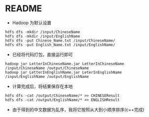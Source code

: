 # README

- Hadoop 为默认设置

```
hdfs dfs -mkdir /input/ChineseName  
hdfs dfs -mkdir /input/EnglishName
hdfs dfs -put Chinese_Name.txt /input/ChineseName/
hdfs dfs -put English_Name.txt /input/EnglishName/
```

- 已经将代码打包，直接运行即可

```
hadoop jar LetterInChineseName.jar LetterInChineseName /input/ChineseName /output/ChineseName
hadoop jar LetterInEnglishName.jar LeterInEnglishName /input/EnglishName /output/EnglishName
```

- 计算完成后，将结果保存在本地

```
hdfs dfs -cat /output/ChineseName/* >> CHINESEResult
hdfs dfs -cat /output/EnglishName/* >> ENGLISHResult
```

- 由于得到的中文数据为乱序，我将它按照从大到小顺序排序(c++完成)
